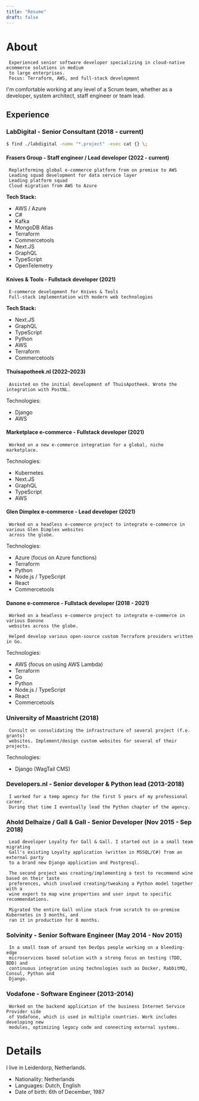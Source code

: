 ```yaml
---
title: "Resume"
draft: false
---
```


# About

```text
 Experienced senior software developer specializing in cloud-native ecommerce solutions in medium
 to large enterprises.
 Focus: Terraform, AWS, and full-stack development
```

I'm comfortable working at any level of a Scrum team, whether as a developer, system architect, staff engineer or team lead.

## Experience


### LabDigital - Senior Consultant (2018 - current)

```bash
$ find ./labdigital -name "*.project" -exec cat {} \;
```

#### Frasers Group - Staff engineer / Lead developer (2022 - current)

```text
 Replatforming global e-commerce platform from on premise to AWS
 Leading squad development for data service layer
 Leading platform squad
 Cloud migration from AWS to Azure
```

**Tech Stack:**
* AWS / Azure
* C#
* Kafka
* MongoDB Atlas
* Terraform
* Commercetools
* Next.JS
* GraphQL
* TypeScript
* OpenTelemetry

#### Knives & Tools - Fullstack developer (2021)

```text
 E-commerce development for Knives & Tools
 Full-stack implementation with modern web technologies
```

**Tech Stack:**
* Next.JS
* GraphQL
* TypeScript
* Python
* AWS
* Terraform
* Commercetools

#### Thuisapotheek.nl (2022–2023)

```text
 Assisted on the initial development of ThuisApotheek. Wrote the integration with PostNL.
```

Technologies:

* Django
* AWS

#### Marketplace e-commerce - Fullstack developer (2021)

```text
 Worked on a new e-commerce integration for a global, niche marketplace.
```

Technologies:
* Kubernetes
* Next.JS
* GraphQL
* TypeScript
* AWS

#### Glen Dimplex e-commerce - Lead developer (2021)

```text
 Worked on a headless e-commerce project to integrate e-commerce in various Glen Dimplex websites
 across the globe.
```

Technologies:
* Azure (focus on Azure functions)
* Terraform
* Python
* Node.js / TypeScript
* React
* Commercetools

#### Danone e-commerce - Fullstack developer (2018 - 2021)

```text
 Worked on a headless e-commerce project to integrate e-commerce in various Danone
 websites across the globe.

 Helped develop various open-source custom Terraform providers written in Go.
```

Technologies:
* AWS (focus on using AWS Lambda)
* Terraform
* Go
* Python
* Node.js / TypeScript
* React
* Commercetools

### University of Maastricht (2018)

```text
 Consult on consolidating the infrastructure of several project (f.e. grants)
 websites. Implement/design custom websites for several of their projects.
```

Technologies:

* Django (WagTail CMS)

### Developers.nl - Senior developer & Python lead (2013-2018)

```text
 I worked for a temp agency for the first 5 years of my professional career.
 During that time I eventually lead the Python chapter of the agency.
```

### Ahold Delhaize / Gall & Gall - Senior Developer (Nov 2015 - Sep 2018)

```text
 Lead developer Loyalty for Gall & Gall. I started out in a small team migrating
 Gall's existing Loyalty application (written in MSSQL/C#) from an external party
 to a brand new Django application and Postgresql. 

 The second project was creating/implementing a test to recommend wine based on their taste
 preferences, which involved creating/tweaking a Python model together with a
 wine expert to map wine properties and user input to specific recommendations.

 Migrated the entire Gall online stack from scratch to on-premise Kubernetes in 3 months, and
 ran it in production for 8 months.
```

### Solvinity - Senior Software Engineer (May 2014 - Nov 2015)

```text
 In a small team of around ten DevOps people working on a bleeding-edge
 microservices based solution with a strong focus on testing (TDD, BDD) and
 continuous integration using technologies such as Docker, RabbitMQ, Consul, Python and
 Django.
```

### Vodafone - Software Engineer (2013-2014)

```text
 Worked on the backend application of the business Internet Service Provider side
 of Vodafone, which is used in multiple countries. Work includes developing new
 modules, optimizing legacy code and connecting external systems.
```


# Details

I live in Leiderdorp, Netherlands.

* Nationality: Netherlands
* Languages: Dutch, English
* Date of birth: 6th of December, 1987
 